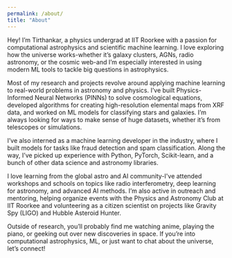 ```yaml
---
permalink: /about/
title: "About"
---
```


<style>
body {
  background-image: url('/assets/images/far 1.jpg');
  background-size: cover;
  background-repeat: no-repeat;
  background-attachment: fixed;
}
</style>

Hey! I’m Tirthankar, a physics undergrad at IIT Roorkee with a passion for computational astrophysics and scientific machine learning. I love exploring how the universe works-whether it’s galaxy clusters, AGNs, radio astronomy, or the cosmic web-and I’m especially interested in using modern ML tools to tackle big questions in astrophysics.

Most of my research and projects revolve around applying machine learning to real-world problems in astronomy and physics. I’ve built Physics-Informed Neural Networks (PINNs) to solve cosmological equations, developed algorithms for creating high-resolution elemental maps from XRF data, and worked on ML models for classifying stars and galaxies. I’m always looking for ways to make sense of huge datasets, whether it’s from telescopes or simulations.

I’ve also interned as a machine learning developer in the industry, where I built models for tasks like fraud detection and spam classification. Along the way, I’ve picked up experience with Python, PyTorch, Scikit-learn, and a bunch of other data science and astronomy libraries.

I love learning from the global astro and AI community-I've attended workshops and schools on topics like radio interferometry, deep learning for astronomy, and advanced AI methods. I’m also active in outreach and mentoring, helping organize events with the Physics and Astronomy Club at IIT Roorkee and volunteering as a citizen scientist on projects like Gravity Spy (LIGO) and Hubble Asteroid Hunter.

Outside of research, you’ll probably find me watching anime, playing the piano, or geeking out over new discoveries in space. If you’re into computational astrophysics, ML, or just want to chat about the universe, let’s connect!